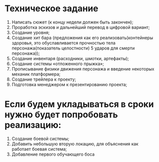 # Техническое задание
1.	Написать сюжет (к концу недели должен быть закончен);
2.	Проработка эскизов и дальнейший перевод в цифровой вариант;
3.	Создание уровня;
4.	Создание хит бара (предложения как его реализовать(контейнеры здоровья, это обуславливается прочностью тела персонажа(показатель целостности) 5 ударов для смерти персонажа));
5.	Создание инвентаря (расходники, шмотки, артефакты);
6.	Создание системы «отложенного прыжка»;
7.	Прописывание физики движения персонажа и введение некоторых механик платформера;
8.	Создание трейлера к проекту;
9.	Подготовка менеджером к презентированию проекта;
# Если будем укладываться в сроки нужно будет попробовать реализацию:
1.	Создание боевой системы;
2.	Добавить небольшую вторую локацию, для объяснения как работает боевая система;
3.	Добавление первого обучающего боса
